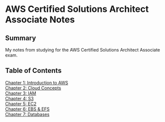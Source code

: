 # AWS Certified Solutions Architect Associate Notes
## Summary
My notes from studying for the AWS Certified Solutions Architect Associate exam.

## Table of Contents
[Chapter 1: Introduction to AWS](chapter_1_intro)  
[Chapter 2: Cloud Concepts](chapter_2_cloud_concepts)  
[Chapter 3: IAM](chapter_3_iam)  
[Chapter 4: S3](chapter_4_s3)  
[Chapter 5: EC2](chapter_5_ec2)  
[Chapter 6: EBS & EFS](chapter_6_ebs_efs)  
[Chapter 7: Databases](chapter_7_databases)  

[//]: # ([Chapter 8:])